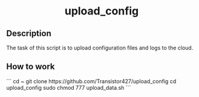 <h1 align="center">upload_config</h1>

## Description
The task of this script is to upload configuration files and logs to the cloud.

<h2>How to work</h2>
```
cd ~
git clone https://github.com/Transistor427/upload_config
cd upload_config
sudo chmod 777 upload_data.sh
```
